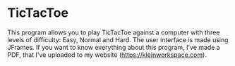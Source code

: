 # TicTacToe
This program allows you to play TicTacToe against a computer with three levels of difficulty: Easy, Normal and Hard. The user interface is made using JFrames. If you want to know everything about this program, I've made a PDF, that I've uploaded to my website (https://kleinworkspace.com).
